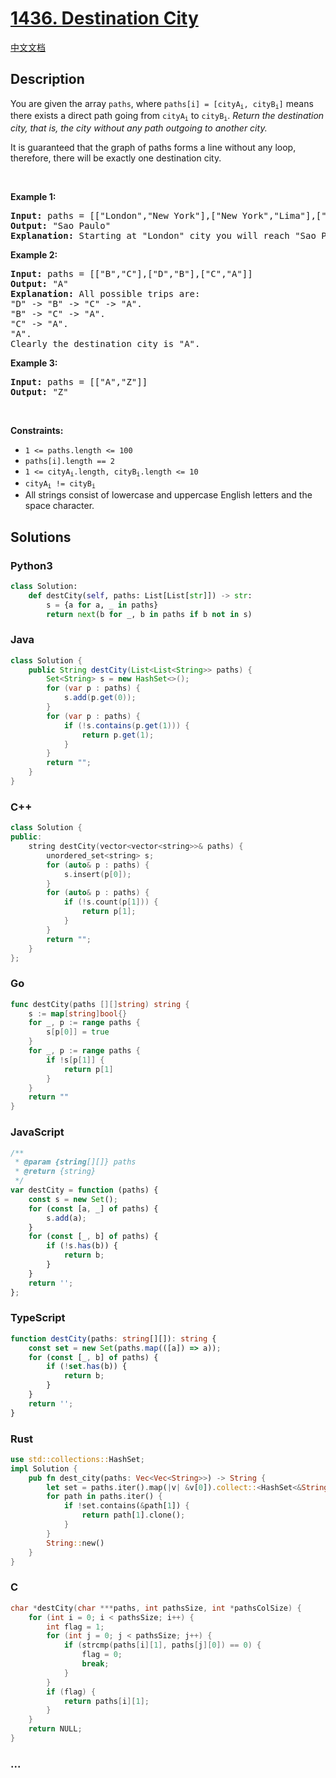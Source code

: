 # [1436. Destination City](https://leetcode.com/problems/destination-city)

[中文文档](/solution/1400-1499/1436.Destination%20City/README.md)

## Description

<p>You are given the array <code>paths</code>, where <code>paths[i] = [cityA<sub>i</sub>, cityB<sub>i</sub>]</code> means there exists a direct path going from <code>cityA<sub>i</sub></code> to <code>cityB<sub>i</sub></code>. <em>Return the destination city, that is, the city without any path outgoing to another city.</em></p>

<p>It is guaranteed that the graph of paths forms a line without any loop, therefore, there will be exactly one destination city.</p>

<p>&nbsp;</p>
<p><strong class="example">Example 1:</strong></p>

<pre>
<strong>Input:</strong> paths = [[&quot;London&quot;,&quot;New York&quot;],[&quot;New York&quot;,&quot;Lima&quot;],[&quot;Lima&quot;,&quot;Sao Paulo&quot;]]
<strong>Output:</strong> &quot;Sao Paulo&quot; 
<strong>Explanation:</strong> Starting at &quot;London&quot; city you will reach &quot;Sao Paulo&quot; city which is the destination city. Your trip consist of: &quot;London&quot; -&gt; &quot;New York&quot; -&gt; &quot;Lima&quot; -&gt; &quot;Sao Paulo&quot;.
</pre>

<p><strong class="example">Example 2:</strong></p>

<pre>
<strong>Input:</strong> paths = [[&quot;B&quot;,&quot;C&quot;],[&quot;D&quot;,&quot;B&quot;],[&quot;C&quot;,&quot;A&quot;]]
<strong>Output:</strong> &quot;A&quot;
<strong>Explanation:</strong> All possible trips are:&nbsp;
&quot;D&quot; -&gt; &quot;B&quot; -&gt; &quot;C&quot; -&gt; &quot;A&quot;.&nbsp;
&quot;B&quot; -&gt; &quot;C&quot; -&gt; &quot;A&quot;.&nbsp;
&quot;C&quot; -&gt; &quot;A&quot;.&nbsp;
&quot;A&quot;.&nbsp;
Clearly the destination city is &quot;A&quot;.
</pre>

<p><strong class="example">Example 3:</strong></p>

<pre>
<strong>Input:</strong> paths = [[&quot;A&quot;,&quot;Z&quot;]]
<strong>Output:</strong> &quot;Z&quot;
</pre>

<p>&nbsp;</p>
<p><strong>Constraints:</strong></p>

<ul>
	<li><code>1 &lt;= paths.length &lt;= 100</code></li>
	<li><code>paths[i].length == 2</code></li>
	<li><code>1 &lt;= cityA<sub>i</sub>.length, cityB<sub>i</sub>.length &lt;= 10</code></li>
	<li><code>cityA<sub>i</sub> != cityB<sub>i</sub></code></li>
	<li>All strings consist of lowercase and uppercase English letters and the space character.</li>
</ul>

## Solutions

<!-- tabs:start -->

### **Python3**

```python
class Solution:
    def destCity(self, paths: List[List[str]]) -> str:
        s = {a for a, _ in paths}
        return next(b for _, b in paths if b not in s)
```

### **Java**

```java
class Solution {
    public String destCity(List<List<String>> paths) {
        Set<String> s = new HashSet<>();
        for (var p : paths) {
            s.add(p.get(0));
        }
        for (var p : paths) {
            if (!s.contains(p.get(1))) {
                return p.get(1);
            }
        }
        return "";
    }
}
```

### **C++**

```cpp
class Solution {
public:
    string destCity(vector<vector<string>>& paths) {
        unordered_set<string> s;
        for (auto& p : paths) {
            s.insert(p[0]);
        }
        for (auto& p : paths) {
            if (!s.count(p[1])) {
                return p[1];
            }
        }
        return "";
    }
};
```

### **Go**

```go
func destCity(paths [][]string) string {
	s := map[string]bool{}
	for _, p := range paths {
		s[p[0]] = true
	}
	for _, p := range paths {
		if !s[p[1]] {
			return p[1]
		}
	}
	return ""
}
```

### **JavaScript**

```js
/**
 * @param {string[][]} paths
 * @return {string}
 */
var destCity = function (paths) {
    const s = new Set();
    for (const [a, _] of paths) {
        s.add(a);
    }
    for (const [_, b] of paths) {
        if (!s.has(b)) {
            return b;
        }
    }
    return '';
};
```

### **TypeScript**

```ts
function destCity(paths: string[][]): string {
    const set = new Set(paths.map(([a]) => a));
    for (const [_, b] of paths) {
        if (!set.has(b)) {
            return b;
        }
    }
    return '';
}
```

### **Rust**

```rust
use std::collections::HashSet;
impl Solution {
    pub fn dest_city(paths: Vec<Vec<String>>) -> String {
        let set = paths.iter().map(|v| &v[0]).collect::<HashSet<&String>>();
        for path in paths.iter() {
            if !set.contains(&path[1]) {
                return path[1].clone();
            }
        }
        String::new()
    }
}
```

### **C**

```c
char *destCity(char ***paths, int pathsSize, int *pathsColSize) {
    for (int i = 0; i < pathsSize; i++) {
        int flag = 1;
        for (int j = 0; j < pathsSize; j++) {
            if (strcmp(paths[i][1], paths[j][0]) == 0) {
                flag = 0;
                break;
            }
        }
        if (flag) {
            return paths[i][1];
        }
    }
    return NULL;
}
```

### **...**

```

```

<!-- tabs:end -->

